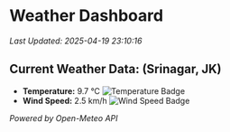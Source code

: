 
# Weather Dashboard

_Last Updated: 2025-04-19 23:10:16_

## Current Weather Data: (Srinagar, JK)
- **Temperature:** 9.7 °C ![Temperature Badge](https://img.shields.io/badge/Temperature-Low%20Temp-blue)
- **Wind Speed:** 2.5 km/h ![Wind Speed Badge](https://img.shields.io/badge/Wind%20Speed-Light%20Wind-blue)

*Powered by Open-Meteo API*
